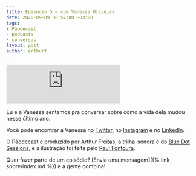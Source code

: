 ```yaml
---
title: Episódio 5 – com Vanessa Oliveira
date: 2020-09-09 08:57:00 -03:00
tags:
- Pãodecast
- podcasts
- conversas
layout: post
author: arthurf
---
```


<iframe class="full-width" src="https://anchor.fm/paomortadela/embed/episodes/Vanessa-Oliveira-ej8l0r/a-a3572ou" height="102" frameborder="0" scrolling="no"></iframe>

Eu e a Vanessa sentamos pra conversar sobre como a vida dela mudou nesse último ano.

Você pode encontrar a Vanessa no [Twitter](https://twitter.com/vnsslvr), no [Instagram](https://www.instagram.com/vnsslvr) e no [LinkedIn](https://www.linkedin.com/in/vanessa-oliveira-97039a19b/).

O Pãodecast é produzido por Arthur Freitas, a trilha-sonora é do [Blue Dot Sessions](https://sessions.blue), e a ilustração foi feita pelo [Raul Fontoura](https://raulranma.itch.io/).

Quer fazer parte de um episódio? [Envia uma mensagem]({% link sobre/index.md %}) e a gente combina!
